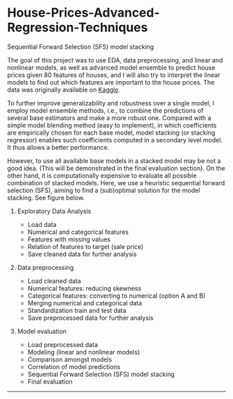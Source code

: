 # House-Prices-Advanced-Regression-Techniques
Sequential Forward Selection (SFS) model stacking

The goal of this project was to use EDA, data preprocessing, and linear and nonlinear models, as well as advanced model ensemble to predict house prices given 80 features of houses, and I will also try to interpret the linear models to find out which features are important to the house prices. The data was originally available on [Kaggle](https://www.kaggle.com/c/house-prices-advanced-regression-techniques).

To further improve generalizability and robustness over a single model, I employ model ensemble methods, i.e., to combine the predictions of several base estimators and make a more robust one. Compared with a simple model blending method (easy to implement), in which coefficients are empirically chosen for each base model, model stacking (or stacking regressor) enables such coefficients computed in a secondary level model. It thus allows a better performance.

However, to use all available base models in a stacked model may be not a good idea. (This will be demonstrated in the final evaluation section). On the other hand, it is computationally expensive to evaluate all possible combination of stacked models. Here, we use a heuristic sequential forward selection (SFS), aiming to find a (sub)optimal solution for the model stacking. See figure below.


1. Exploratory Data Analysis
    + Load data
    + Numerical and categorical features
    + Features with missing values
    + Relation of features to target (sale price)
    + Save cleaned data for further analysis


2. Data preprocessing
    + Load cleaned data
    + Numerical features: reducing skewness
    + Categorical features: converting to numerical (option A and B)
    + Merging numerical and categorical data
    + Standardization train and test data
    + Save preprocessed data for further analysis


3. Model evaluation
    + Load preprocessed data
    + Modeling (linear and nonlinear models)
    + Comparison amongst models
    + Correlation of model predictions
    + Sequential Forward Selection (SFS) model stacking
    + Final evaluation
______________________________
